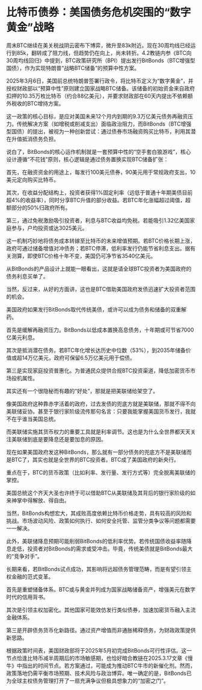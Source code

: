 # 比特币债券：美国债务危机突围的“数字黄金”战略

周末BTC继续在美关税战阴云密布下博弈，微升至83k附近。现在30周均线已经运行到85k，翻转成了阻力线，但趋势仍在向上，尚未转折。4.2教链内参《BTC向30周均线回归》中提到，BTC政策研究所（BPI）提出发行BitBonds（BTC增强型国债），作为实现特朗普“战略BTC储备”的预算中性方案。

2025年3月6日，美国前总统特朗普签署行政令，将比特币定义为“数字黄金”，并授权财政部以“预算中性”原则建立国家战略BTC储备。该储备的初始资金来自政府扣押的10.35万枚比特币（约合88亿美元），并要求财政部在60天内提出不依赖额外税收的BTC增持方案。

这一政策的核心目标，是应对美国未来12个月内到期的9.3万亿美元债务再融资压力。传统解决方案（如增税或削减支出）面临政治阻力，而BitBonds（BTC增强型国债）的提出，被视为一种创新尝试：通过债券市场融资购买比特币，利用其潜在升值抵消债务负担。

说白了，BitBonds的核心运作机制就是一套预算中性的“空手套白狼游戏”，核心设计遵循“不花钱”原则，核心逻辑是通过债务置换实现BTC储备扩张：

首先，在融资资金的用途上，每发行100美元债券，90美元用于常规政府支出，10美元定向购买比特币。

其次，在收益分配结构上，投资者获得1%固定利率（远低于普通十年期美债目前超4%的收益率），同时分享BTC升值的部分收益。若BTC年化涨幅超过阈值，超额部分的50%归政府所有。

第三，通过免税激励吸引投资者，利息与BTC收益均免税。若能吸引1.32亿美国家庭参与，户均投资或达3025美元。

这一机制巧妙地将债务成本转嫁至比特币的未来增值预期。若BTC价格长期上涨，政府可通过储备增值对冲债务；若BTC停滞，低利率发行仍能节省利息支出。据有关测算，即使BTC价格十年不变，美国仍可净节省3540亿美元。

从BitBonds的产品设计上就能一眼看出，这就是请全球BTC投资者为美国政府的债务利息买单了。

当然，反过来，从好的方面讲，这也是BTC借助美国政府发债迅速扩大投资者范围的机会。

美国政府如果发行BitBonds取代传统美债，或许可以成为债务和储备的双重解药。

首先是缓解再融资压力。BitBonds以低成本置换高息债务，十年期或可节省7000亿美元利息。

其次是抵消潜在债务。若BTC年化增长达历史中位数（53%），到2035年储备价值或超14万亿美元，政府可保留6.5万亿美元用于偿债。

第三是实现家庭投资普惠化。为普通民众提供合规BTC投资渠道，降低加密货币市场投机属性。

其实还有一个很隐秘而有趣的“好处”，那就是把美联储给架空了。

像美国政府这种靠赤字活着的政府，过去发债的兜底方就是美联储，那就不得不向美联储妥协。甚至于银行家阶级流传那句名言：只要我能掌握美国货币发行，我就不在乎谁当美国总统。

而美联储实施其货币权力的重要工具就是利率调节。这也是为什么全世界都天天关注美联储到底是要降息还是要加息的原因。

现在如果美国政府发这种BitBonds，那么就有一部分债务的兜底方不是美联储而是BTC了，其实也就是全世界的BTC投资者。BTC成了美国政府的新央行。

重点在于，BTC的货币政策（比如利率、发行量、发行方式等）完全脱离美联储的掌控。

美国总统这个齐天大圣也许终于可以借助BTC从美联储及其背后的银行家阶级的如来神掌中得解放、得自由。

当然，BitBonds构想宏大，其成败高度依赖比特币价格走势，具有较高的风险和挑战。市场波动风险、政策如何执行、如何安全托管、监管分类争议等问题都需要一一解决。

此外，美联储降息预期可能削弱BitBonds的低利率优势。若传统国债收益率随降息走低，投资者对BitBonds的需求或受冲击。毕竟，传统美债就是BitBonds最大的“竞争对手”。

长期来看，若BitBonds试点成功，其影响将远超债务管理范畴，而是有望引领主权金融的范式变革。

首先是重塑储备体系。BTC或与黄金并列成为国家战略储备资产，增强美元在数字时代的信用背书。

其次是引领主权加密化。其他国家可能效仿发行类似债券，加速加密货币融入主流金融体系。

第三是开辟债务货币化新路径。通过资产增值而非通胀稀释债务，为财政政策提供新思路。

根据政策时间表，美国财政部将于2025年5月初完成BitBonds可行性评估。这一节点恰逢比特币减半周期后的市场敏感期，也恰好暗合教链在2025.3.17文章《慢牛》中指出的时间节点。若方案通过，可能成为推动BTC牛市的新催化剂。然而，政策落地仍需平衡市场预期、技术风险与政治博弈。唯一确定的是，BitBonds已为全球主权债务管理打开了一扇充满争议但极具想象力的“加密之门”。
